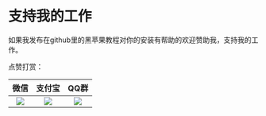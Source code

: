 # 支持我的工作

如果我发布在github里的黑苹果教程对你的安装有帮助的欢迎赞助我，支持我的工作。

点赞打赏：

|                             微信                             |                            支付宝                            |                             QQ群                             |
| :----------------------------------------------------------: | :----------------------------------------------------------: | :----------------------------------------------------------: |
| ![](https://github.com/Lubibest/About-Genius-lbesT/blob/master/JPG/Wechat.JPG) | ![](https://github.com/Lubibest/About-Genius-lbesT/blob/master/JPG/Alipay.jpg) | ![](https://github.com/Lubibest/About-Genius-lbesT/blob/master/JPG/QQ.png) |

